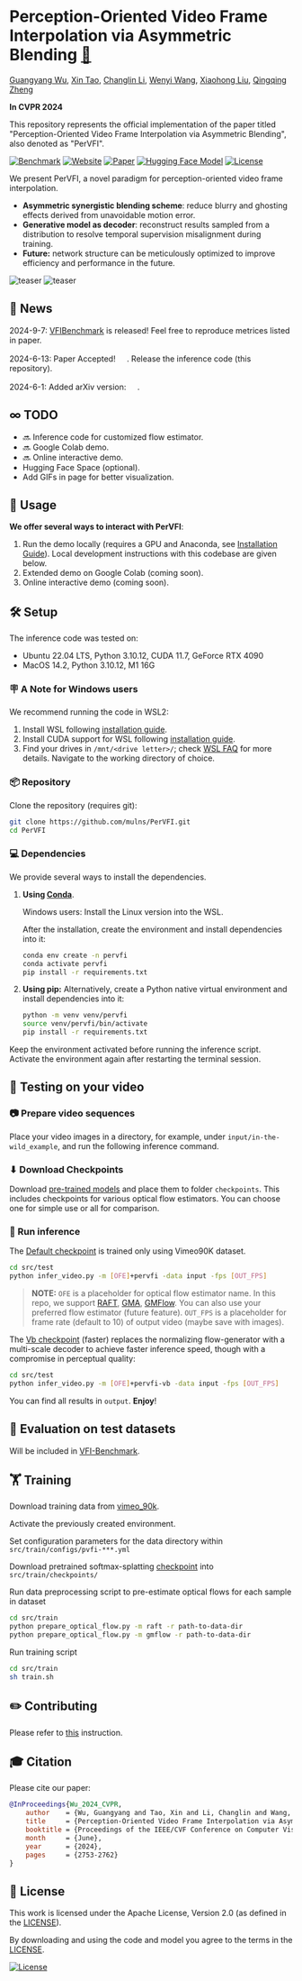 # Perception-Oriented Video Frame Interpolation via Asymmetric Blending [:link:](https://openaccess.thecvf.com/content/CVPR2024/html/Wu_Perception-Oriented_Video_Frame_Interpolation_via_Asymmetric_Blending_CVPR_2024_paper.html)

[Guangyang Wu](https://scholar.google.com/citations?user=lgBxzzcAAAAJ&hl=en),
[Xin Tao](https://scholar.google.com/citations?hl=en&user=sQ30WyUAAAAJ),
[Changlin Li](https://scholar.google.com/citations?hl=en&user=wOQjqCMAAAAJ),
[Wenyi Wang](https://scholar.google.com/citations?user=K4wurXEAAAAJ&hl=en),
[Xiaohong Liu](https://scholar.google.com/citations?user=Tq2hoMQAAAAJ&hl=en),
[Qingqing Zheng](https://scholar.google.com/citations?hl=en&user=V3cdGQcAAAAJ)

**In CVPR 2024**

This repository represents the official implementation of the paper titled "Perception-Oriented Video Frame Interpolation via Asymmetric Blending", also denoted as "PerVFI".

[![Benchmark](https://img.shields.io/badge/Benchmark-Repo-yellow)](https://github.com/mulns/VFIBenchmark)
[![Website](doc/badge-website.svg)](https://mulns.github.io/pervfi-page/)
[![Paper](https://img.shields.io/badge/CVPR2024-PDF-b31b1b)](https://openaccess.thecvf.com/content/CVPR2024/papers/Wu_Perception-Oriented_Video_Frame_Interpolation_via_Asymmetric_Blending_CVPR_2024_paper.pdf)
[![Hugging Face Model](https://img.shields.io/badge/🤗%20Hugging%20Face-Model-green)](https://huggingface.co/Mulns/PerVFI-v1-0)
[![License](https://img.shields.io/badge/License-Apache--2.0-929292)](https://www.apache.org/licenses/LICENSE-2.0)
<!-- [![Hugging Face (LCM) Space](https://img.shields.io/badge/🤗%20Hugging%20Face%20(LCM)-Space-yellow)](https://huggingface.co/spaces/prs-eth/marigold-lcm) -->
<!-- [![Hugging Face (LCM) Model](https://img.shields.io/badge/🤗%20Hugging%20Face%20(LCM)-Model-green)](https://huggingface.co/prs-eth/marigold-lcm-v1-0)  -->
<!-- [![Open In Colab](doc/badges/badge-colab.svg)](https://colab.research.google.com/drive/12G8reD13DdpMie5ZQlaFNo2WCGeNUH-u?usp=sharing) -->
<!-- [![GitHub](https://img.shields.io/github/stars/prs-eth/Marigold?style=default&label=GitHub%20★&logo=github)](https://github.com/prs-eth/Marigold) -->
<!-- [![HF Space](https://img.shields.io/badge/%F0%9F%A4%97%20Hugging%20Face-Space-blue)]() -->
<!-- [![Docker](doc/badges/badge-docker.svg)]() -->

We present PerVFI, a novel paradigm for perception-oriented video frame interpolation.

- **Asymmetric synergistic blending scheme**: reduce blurry and ghosting effects derived from unavoidable motion error.
- **Generative model as decoder**: reconstruct results sampled from a distribution to resolve temporal supervision misalignment during training.
- **Future:** network structure can be meticulously optimized to improve efficiency and performance in the future. 

![teaser](doc/teaser.png)
![teaser](doc/overall.png)

## 📢 News
<!-- 2024-05-28: Training code is released.<br>
2024-03-23: Added [LCM v1.0](https://huggingface.co/prs-eth/marigold-lcm-v1-0) for faster inference - try it out at <a href="https://huggingface.co/spaces/prs-eth/marigold-lcm"><img src="https://img.shields.io/badge/🤗%20Hugging%20Face%20(LCM)-Space-yellow" height="16"></a><br>
2024-03-04: Accepted to CVPR 2024. <br>
2023-12-22: Contributed to Diffusers [community pipeline](https://github.com/huggingface/diffusers/tree/main/examples/community#marigold-depth-estimation). <br>
2023-12-19: Updated [license](LICENSE.txt) to Apache License, Version 2.0.<br>
2023-12-08: Added
<a href="https://huggingface.co/spaces/toshas/marigold"><img src="https://img.shields.io/badge/🤗%20Hugging%20Face-Space-yellow" height="16"></a> - try it out with your images for free!<br>
2023-12-05: Added <a href="https://colab.research.google.com/drive/12G8reD13DdpMie5ZQlaFNo2WCGeNUH-u?usp=sharing"><img src="doc/badges/badge-colab.svg" height="16"></a> - dive deeper into our inference pipeline!<br> -->

2024-9-7: [VFIBenchmark](https://github.com/mulns/VFIBenchmark) is released! Feel free to reproduce metrices listed in paper.

2024-6-13: Paper Accepted! <a href="https://openaccess.thecvf.com/content/CVPR2024/papers/Wu_Perception-Oriented_Video_Frame_Interpolation_via_Asymmetric_Blending_CVPR_2024_paper.pdf"><img src="https://img.shields.io/badge/CVPR2024-PDF-blue" height="16"></a>. Release the inference code (this repository).

2024-6-1: Added arXiv version: <a href="https://arxiv.org/abs/2404.06692"><img src="https://img.shields.io/badge/arXiv-PDF-b31b1b" height="16"></a>. 

## ∞ TODO
- 🔜 Inference code for customized flow estimator.
- 🔜 Google Colab demo.
- 🔜 Online interactive demo.
- Hugging Face Space (optional).
- Add GIFs in page for better visualization.


## 🚀 Usage

**We offer several ways to interact with PerVFI**:

<!-- 1. We integrated [Marigold Pipelines into diffusers 🧨](https://huggingface.co/docs/diffusers/api/pipelines/marigold). Check out many exciting usage scenarios in [this diffusers tutorial](https://huggingface.co/docs/diffusers/using-diffusers/marigold_usage).

1. A free online interactive demo is available here: <a href="https://huggingface.co/spaces/prs-eth/marigold-lcm"><img src="https://img.shields.io/badge/🤗%20Hugging%20Face%20(LCM)-Space-yellow" height="16"></a> (kudos to the HF team for the GPU grant) -->

1. Run the demo locally (requires a GPU and Anaconda, see [Installation Guide](https://conda.io/projects/conda/en/latest/user-guide/install/index.html)). Local development instructions with this codebase are given below.
1. Extended demo on Google Colab (coming soon).
1. Online interactive demo (coming soon).

<!-- 2. Extended demo on a Google Colab: <a href="https://colab.research.google.com/drive/12G8reD13DdpMie5ZQlaFNo2WCGeNUH-u?usp=sharing"><img src="doc/badge-colab.svg" height="16"></a> -->


## 🛠️ Setup

The inference code was tested on:

- Ubuntu 22.04 LTS, Python 3.10.12, CUDA 11.7, GeForce RTX 4090
- MacOS 14.2, Python 3.10.12, M1 16G

### 🪧 A Note for Windows users

We recommend running the code in WSL2:

1. Install WSL following [installation guide](https://learn.microsoft.com/en-us/windows/wsl/install#install-wsl-command).
1. Install CUDA support for WSL following [installation guide](https://docs.nvidia.com/cuda/wsl-user-guide/index.html#cuda-support-for-wsl-2).
1. Find your drives in `/mnt/<drive letter>/`; check [WSL FAQ](https://learn.microsoft.com/en-us/windows/wsl/faq#how-do-i-access-my-c--drive-) for more details. Navigate to the working directory of choice. 

### 📦 Repository

Clone the repository (requires git):

```bash
git clone https://github.com/mulns/PerVFI.git
cd PerVFI
```

### 💻 Dependencies

We provide several ways to install the dependencies.

1. **Using [Conda](https://conda.io/projects/conda/en/latest/user-guide/tasks/manage-environments.html)**. 

    Windows users: Install the Linux version into the WSL.

    After the installation, create the environment and install dependencies into it:

    ```bash
    conda env create -n pervfi
    conda activate pervfi
    pip install -r requirements.txt
    ```

2. **Using pip:** 
    Alternatively, create a Python native virtual environment and install dependencies into it:

    ```bash
    python -m venv venv/pervfi
    source venv/pervfi/bin/activate
    pip install -r requirements.txt
    ```

Keep the environment activated before running the inference script. 
Activate the environment again after restarting the terminal session.

## 🏃 Testing on your video

### 📷 Prepare video sequences

Place your video images in a directory, for example, under `input/in-the-wild_example`, and run the following inference command.

### ⬇ Download Checkpoints

Download [pre-trained models](https://huggingface.co/Mulns/PerVFI-v1-0) and place them to folder `checkpoints`. This includes checkpoints for various optical flow estimators. You can choose one for simple use or all for comparison.

### 🚀 Run inference

The [Default checkpoint](https://huggingface.co/Mulns/PerVFI-v1-0/blob/main/PerVFI/v00.pth) is trained only using Vimeo90K dataset. 
```bash
cd src/test
python infer_video.py -m [OFE]+pervfi -data input -fps [OUT_FPS]
```
> **NOTE:** `OFE` is a placeholder for optical flow estimator name. In this repo, we support [RAFT](), [GMA](), [GMFlow](). You can also use your preferred flow estimator (future feature). `OUT_FPS` is a placeholder for frame rate (default to 10) of output video (maybe save with images).

The [Vb checkpoint](https://huggingface.co/Mulns/PerVFI-v1-0/blob/main/PerVFI/vb.pth) (faster) replaces the normalizing flow-generator with a multi-scale decoder to achieve faster inference speed, though with a compromise in perceptual quality:

```bash
cd src/test
python infer_video.py -m [OFE]+pervfi-vb -data input -fps [OUT_FPS]
 ```

You can find all results in `output`. **Enjoy**!
<!-- 
### ⬇ Checkpoint cache

By default, the [checkpoint](https://huggingface.co/prs-eth/marigold-v1-0) is stored in the Hugging Face cache.
The `HF_HOME` environment variable defines its location and can be overridden, e.g.:

```bash
export HF_HOME=$(pwd)/cache
```

Alternatively, use the following script to download the checkpoint weights locally:

```bash
bash script/download_weights.sh marigold-v1-0
# or LCM checkpoint
bash script/download_weights.sh marigold-lcm-v1-0
```

At inference, specify the checkpoint path:

```bash
python run.py \
    --checkpoint checkpoint/marigold-v1-0 \
    --denoise_steps 50 \
    --ensemble_size 10 \
    --input_rgb_dir input/in-the-wild_example\
    --output_dir output/in-the-wild_example
``` -->

## 🦿 Evaluation on test datasets <a name="evaluation"></a>

Will be included in [VFI-Benchmark](https://github.com/mulns/VFIBenchmark).

<!-- 
Install additional dependencies:

```bash
pip install -r requirements+.txt -r requirements.txt
```

Set data directory variable (also needed in evaluation scripts) and download [evaluation datasets](https://share.phys.ethz.ch/~pf/bingkedata/marigold/evaluation_dataset) into corresponding subfolders:

```bash
export BASE_DATA_DIR=<YOUR_DATA_DIR>  # Set target data directory

wget -r -np -nH --cut-dirs=4 -R "index.html*" -P ${BASE_DATA_DIR} https://share.phys.ethz.ch/~pf/bingkedata/marigold/evaluation_dataset/
```

Run inference and evaluation scripts, for example:

```bash
# Run inference
bash script/eval/11_infer_nyu.sh

# Evaluate predictions
bash script/eval/12_eval_nyu.sh
```

Note: although the seed has been set, the results might still be slightly different on different hardware. -->

## 🏋️ Training

Download training data from [vimeo_90k](https://data.csail.mit.edu/tofu/dataset/vimeo_triplet.zip).

Activate the previously created environment.

Set configuration parameters for the data directory within `src/train/configs/pvfi-***.yml`

Download pretrained softmax-splatting [checkpoint](http://content.sniklaus.com/softsplat/network-lf.pytorch) into `src/train/checkpoints/`

Run data preprocessing script to pre-estimate optical flows for each sample in dataset
```bash
cd src/train
python prepare_optical_flow.py -m raft -r path-to-data-dir
python prepare_optical_flow.py -m gmflow -r path-to-data-dir
```

Run training script

```bash
cd src/train
sh train.sh
```


## ✏️ Contributing

Please refer to [this](CONTRIBUTING.md) instruction.

<!-- ## 🤔 Troubleshooting

| Problem                                                                                                                                      | Solution                                                       |
|----------------------------------------------------------------------------------------------------------------------------------------------|----------------------------------------------------------------|
| (Windows) Invalid DOS bash script on WSL                                                                                                     | Run `dos2unix <script_name>` to convert script format          |
| (Windows) error on WSL: `Could not load library libcudnn_cnn_infer.so.8. Error: libcuda.so: cannot open shared object file: No such file or directory` | Run `export LD_LIBRARY_PATH=/usr/lib/wsl/lib:$LD_LIBRARY_PATH` | -->


## 🎓 Citation

Please cite our paper:

```bibtex
@InProceedings{Wu_2024_CVPR,
    author    = {Wu, Guangyang and Tao, Xin and Li, Changlin and Wang, Wenyi and Liu, Xiaohong and Zheng, Qingqing},
    title     = {Perception-Oriented Video Frame Interpolation via Asymmetric Blending},
    booktitle = {Proceedings of the IEEE/CVF Conference on Computer Vision and Pattern Recognition (CVPR)},
    month     = {June},
    year      = {2024},
    pages     = {2753-2762}
}
```

## 🎫 License

This work is licensed under the Apache License, Version 2.0 (as defined in the [LICENSE](LICENSE.txt)).

By downloading and using the code and model you agree to the terms in the  [LICENSE](LICENSE.txt).

[![License](https://img.shields.io/badge/License-Apache--2.0-929292)](https://www.apache.org/licenses/LICENSE-2.0)
